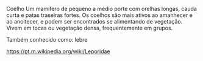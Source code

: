 Coelho
Um mamífero de pequeno a médio porte com orelhas longas, cauda curta e patas traseiras fortes. Os coelhos são mais ativos ao amanhecer e ao anoitecer, e podem ser encontrados se alimentando de vegetação. Vivem em tocas ou vegetação densa, frequentemente em grupos.

Também conhecido como: lebre

https://pt.m.wikipedia.org/wiki/Leporidae
